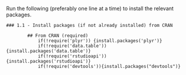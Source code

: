 
Run the following (preferably one line at a time) to install the relevant packages.

    ### 1.1 - Install packages (if not already installed) from CRAN
            
            ## From CRAN (required)
                if(!require('plyr')) {install.packages('plyr')}
                if(!require('data.table')) {install.packages('data.table')}
                if(!require('rstudioapi')) {install.packages('rstudioapi')}
                if(!require('devtools')){install.packages("devtools")}
            
